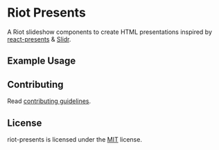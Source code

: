 Riot Presents
=============

A Riot slideshow components to create HTML presentations inspired by [react-presents](https://github.com/bvaughn/react-presents) & [Slidr](https://github.com/sarfraznawaz2005/Slidr).

Example Usage
-------------



Contributing
------------

Read [contributing guidelines](https://github.com/AXeL-dev/contributing/blob/master/README.md).

License
-------

riot-presents is licensed under the [MIT](LICENSE) license.
